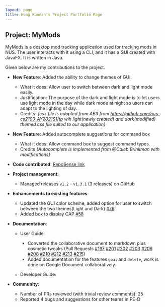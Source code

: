 ```yaml
---
layout: page
title: Hong Kunnan's Project Portfolio Page
---
```


## Project: MyMods

MyMods is a desktop mod tracking application used for tracking mods in NUS.
The user interacts with it using a CLI, and it has a GUI created with JavaFX. It is written in Java.

Given below are my contributions to the project.

* **New Feature**: Added the ability to change themes of GUI.
  * What it does: Allow user to switch between dark and light mode easily. 
  * Justification: The purpose of the dark and light mode is to let users use light mode in the day while dark mode at 
  night so users can adapt to the lighting of day.
  * Credits: *{css file is adopted from AB3 from https://github.com/nus-cs2103-AY2021S1/tp wih light(newly created) and 
  dark(modified) themed css file suited to our application}*
  
* **New Feature**: Added autocomplete suggestions for command box 
  * What it does: Allow command box to suggest command types.
  * Credits *{Autocomplete is implemented from @Caleb Brinkman with modifications}*

* **Code contributed**: [RepoSense link](https://nus-cs2103-ay2021s1.github.io/tp-dashboard/#breakdown=true&search=&sort=groupTitle&sortWithin=title&since=2020-08-14&timeframe=commit&mergegroup=&groupSelect=groupByRepos&checkedFileTypes=docs~functional-code~test-code~other&tabOpen=true&tabType=authorship&tabAuthor=kunnan97&tabRepo=AY2021S1-CS2103T-T17-1%2Ftp%5Bmaster%5D&authorshipIsMergeGroup=false&authorshipFileTypes=docs~functional-code~test-code~other)

* **Project management**:
  * Managed releases `v1.2` - `v1.3.1` (3 releases) on GitHub
  
* **Enhancements to existing features**:
  * Updated the GUI color scheme, added option for user to switch between the two themes(Light and Dark) 
  [\#76](https://github.com/AY2021S1-CS2103T-T17-1/tp/pull/76)
  * Added box to display CAP 
  [\#58](https://github.com/AY2021S1-CS2103T-T17-1/tp/pull/58)
  
* **Documentation**:
  * User Guide:
    * Converted the collaborative document to markdown plus cosmetic tweaks 
    (Pull Requests 
    [\#197](https://github.com/AY2021S1-CS2103T-T17-1/tp/pull/197)
    [\#201](https://github.com/AY2021S1-CS2103T-T17-1/tp/pull/201)
    [\#202](https://github.com/AY2021S1-CS2103T-T17-1/tp/pull/202)
    [\#203](https://github.com/AY2021S1-CS2103T-T17-1/tp/pull/203)
    [\#206](https://github.com/AY2021S1-CS2103T-T17-1/tp/pull/206)
    [\#208](https://github.com/AY2021S1-CS2103T-T17-1/tp/pull/208)
    [\#210](https://github.com/AY2021S1-CS2103T-T17-1/tp/pull/210)
    [\#212](https://github.com/AY2021S1-CS2103T-T17-1/tp/pull/212)
    [\#213](https://github.com/AY2021S1-CS2103T-T17-1/tp/pull/213)
    [\#215](https://github.com/AY2021S1-CS2103T-T17-1/tp/pull/215))
    * Added documentation for the features `goal` and `delete`, work is done on Google Document collaboratively.
    
  * Developer Guide:
  
* **Community**:
  * Number of PRs reviewed (with trivial review comments): 25
  * Reported 4 bugs and suggestions for other teams in PE-D 
     